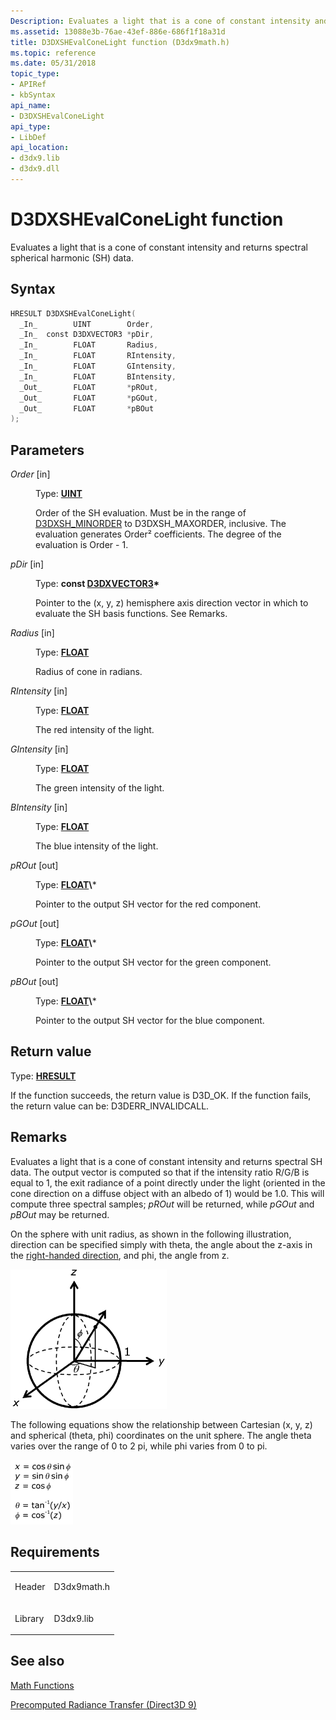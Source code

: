 ```yaml
---
Description: Evaluates a light that is a cone of constant intensity and returns spectral spherical harmonic (SH) data.
ms.assetid: 13088e3b-76ae-43ef-886e-686f1f18a31d
title: D3DXSHEvalConeLight function (D3dx9math.h)
ms.topic: reference
ms.date: 05/31/2018
topic_type: 
- APIRef
- kbSyntax
api_name: 
- D3DXSHEvalConeLight
api_type: 
- LibDef
api_location: 
- d3dx9.lib
- d3dx9.dll
---
```


# D3DXSHEvalConeLight function

Evaluates a light that is a cone of constant intensity and returns spectral spherical harmonic (SH) data.

## Syntax


```C++
HRESULT D3DXSHEvalConeLight(
  _In_        UINT        Order,
  _In_  const D3DXVECTOR3 *pDir,
  _In_        FLOAT       Radius,
  _In_        FLOAT       RIntensity,
  _In_        FLOAT       GIntensity,
  _In_        FLOAT       BIntensity,
  _Out_       FLOAT       *pROut,
  _Out_       FLOAT       *pGOut,
  _Out_       FLOAT       *pBOut
);
```



## Parameters

<dl> <dt>

*Order* \[in\]
</dt> <dd>

Type: **[**UINT**](https://msdn.microsoft.com/library/Aa383751(v=VS.85).aspx)**

Order of the SH evaluation. Must be in the range of [D3DXSH\_MINORDER](other-d3dx-constants.md) to D3DXSH\_MAXORDER, inclusive. The evaluation generates Order² coefficients. The degree of the evaluation is Order - 1.

</dd> <dt>

*pDir* \[in\]
</dt> <dd>

Type: **const [**D3DXVECTOR3**](d3dxvector3.md)\***

Pointer to the (x, y, z) hemisphere axis direction vector in which to evaluate the SH basis functions. See Remarks.

</dd> <dt>

*Radius* \[in\]
</dt> <dd>

Type: **[**FLOAT**](https://msdn.microsoft.com/library/Aa383751(v=VS.85).aspx)**

Radius of cone in radians.

</dd> <dt>

*RIntensity* \[in\]
</dt> <dd>

Type: **[**FLOAT**](https://msdn.microsoft.com/library/Aa383751(v=VS.85).aspx)**

The red intensity of the light.

</dd> <dt>

*GIntensity* \[in\]
</dt> <dd>

Type: **[**FLOAT**](https://msdn.microsoft.com/library/Aa383751(v=VS.85).aspx)**

The green intensity of the light.

</dd> <dt>

*BIntensity* \[in\]
</dt> <dd>

Type: **[**FLOAT**](https://msdn.microsoft.com/library/Aa383751(v=VS.85).aspx)**

The blue intensity of the light.

</dd> <dt>

*pROut* \[out\]
</dt> <dd>

Type: **[**FLOAT**](https://msdn.microsoft.com/library/Aa383751(v=VS.85).aspx)\***

Pointer to the output SH vector for the red component.

</dd> <dt>

*pGOut* \[out\]
</dt> <dd>

Type: **[**FLOAT**](https://msdn.microsoft.com/library/Aa383751(v=VS.85).aspx)\***

Pointer to the output SH vector for the green component.

</dd> <dt>

*pBOut* \[out\]
</dt> <dd>

Type: **[**FLOAT**](https://msdn.microsoft.com/library/Aa383751(v=VS.85).aspx)\***

Pointer to the output SH vector for the blue component.

</dd> </dl>

## Return value

Type: **[**HRESULT**](https://msdn.microsoft.com/library/Bb401631(v=MSDN.10).aspx)**

If the function succeeds, the return value is D3D\_OK. If the function fails, the return value can be: D3DERR\_INVALIDCALL.

## Remarks

Evaluates a light that is a cone of constant intensity and returns spectral SH data. The output vector is computed so that if the intensity ratio R/G/B is equal to 1, the exit radiance of a point directly under the light (oriented in the cone direction on a diffuse object with an albedo of 1) would be 1.0. This will compute three spectral samples; *pROut* will be returned, while *pGOut* and *pBOut* may be returned.

On the sphere with unit radius, as shown in the following illustration, direction can be specified simply with theta, the angle about the z-axis in the [right-handed direction](coordinate-systems.md), and phi, the angle from z.

![illustration of a sphere with unit radius](images/spherical-coordinates.png)

The following equations show the relationship between Cartesian (x, y, z) and spherical (theta, phi) coordinates on the unit sphere. The angle theta varies over the range of 0 to 2 pi, while phi varies from 0 to pi.

![equations of the relationship between cartesian and spherical coordinates](images/spherical-coordinates-equations.png)

## Requirements



|                    |                                                                                        |
|--------------------|----------------------------------------------------------------------------------------|
| Header<br/>  | <dl> <dt>D3dx9math.h</dt> </dl> |
| Library<br/> | <dl> <dt>D3dx9.lib</dt> </dl>   |



## See also

<dl> <dt>

[Math Functions](dx9-graphics-reference-d3dx-functions-math.md)
</dt> <dt>

[Precomputed Radiance Transfer (Direct3D 9)](precomputed-radiance-transfer.md)
</dt> </dl>

 

 




